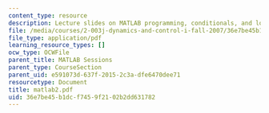 ```yaml
---
content_type: resource
description: Lecture slides on MATLAB programming, conditionals, and loops.
file: /media/courses/2-003j-dynamics-and-control-i-fall-2007/36e7be45b1dcf7459f2102b2dd631782_matlab2.pdf
file_type: application/pdf
learning_resource_types: []
ocw_type: OCWFile
parent_title: MATLAB Sessions
parent_type: CourseSection
parent_uid: e591073d-637f-2015-2c3a-dfe6470dee71
resourcetype: Document
title: matlab2.pdf
uid: 36e7be45-b1dc-f745-9f21-02b2dd631782
---
```

